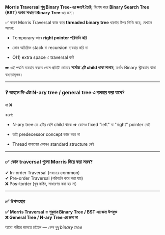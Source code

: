 **Morris Traversal শুধু Binary Tree-এর জন্যই তৈরি**, বিশেষ করে **Binary Search Tree (BST) অথবা সাধারণ Binary Tree** এর জন্য।

✅ কারণ Morris Traversal কাজ করে **threaded binary tree** ধারণার উপর ভিত্তি করে, যেখানে আমরা:

- Temporary ভাবে **right pointer পরিবর্তন করি**
    
- কোন অতিরিক্ত stack বা recursion ব্যবহার করি না
    
- O(1) extra space এ traversal করি
    

➡️ এই পদ্ধতি ব্যবহার করতে গেলে প্রতিটি নোডের **সর্বোচ্চ ২টি child থাকা লাগবে**, অর্থাৎ Binary স্ট্রাকচার থাকা বাধ্যতামূলক।

---

### ❓ তাহলে কি এটা N-ary tree / general tree এ ব্যবহার করা যাবে?

না ❌

কারণ:

- N-ary tree তে ২টির বেশি child থাকে ⇒ কোনও fixed "left" বা "right" pointer নেই
    
- তাই predecessor concept কাজ করে না
    
- Thread বানানোর কোনও standard structure নেই
    

---

### ✅ কোন traversal গুলো Morris দিয়ে করা সম্ভব?

✔ In-order Traversal (সবচেয়ে common)  
✔ Pre-order Traversal (পরিবর্তন করে করা যায়)  
❌ Pos-torder (খুব কঠিন, সাধারণত করা হয় না)

---

### ✅ উপসংহার

**✅ Morris Traversal = শুধুমাত্র Binary Tree / BST এর জন্য উপযুক্ত**  
**❌ General Tree / N-ary Tree এর জন্য না**

আরো গভীরে জানতে চাইলে — _কেন শুধু binary tree_

